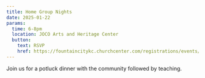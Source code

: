 ```yaml
---
title: Home Group Nights
date: 2025-01-22
params:
  time: 6-8pm
  location: JOCO Arts and Heritage Center
  button:
    text: RSVP
    href: https://fountaincitykc.churchcenter.com/registrations/events/2655234
---
```


Join us for a potluck dinner with the community followed by teaching.
